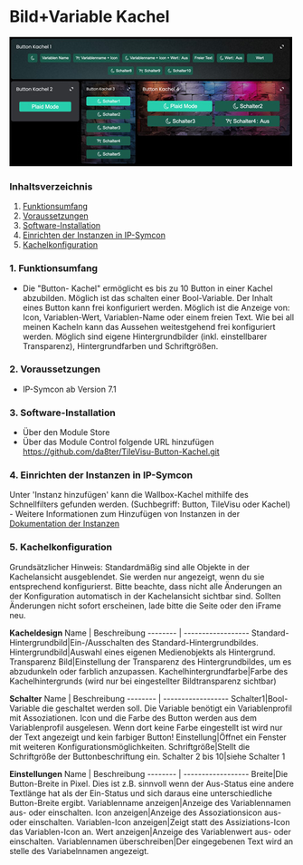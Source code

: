 # Bild+Variable Kachel

![Bild+Variable Kachel](https://github.com/da8ter/images/blob/1c5fe63e9757e81e6d8c4c84a63e0b39fa00247c/button-kachel2.jpg)


### Inhaltsverzeichnis

1. [Funktionsumfang](#1-funktionsumfang)
2. [Voraussetzungen](#2-voraussetzungen)
3. [Software-Installation](#3-software-installation)
4. [Einrichten der Instanzen in IP-Symcon](#4-einrichten-der-instanzen-in-ip-symcon)
5. [Kachelkonfiguration](#5-Kachelkonfiguration)

### 1. Funktionsumfang

* Die "Button- Kachel" ermöglicht es bis zu 10 Button in einer Kachel abzubilden. Möglich ist das schalten einer Bool-Variable. Der Inhalt eines Button kann frei konfiguriert werden. Möglich ist die Anzeige von: Icon, Variablen-Wert, Variablen-Name oder einem freien Text. Wie bei all meinen Kacheln kann das Aussehen weitestgehend frei konfiguriert werden. Möglich sind eigene Hintergrundbilder (inkl. einstellbarer Transparenz), Hintergrundfarben und Schriftgrößen.

### 2. Voraussetzungen

- IP-Symcon ab Version 7.1

### 3. Software-Installation

* Über den Module Store
* Über das Module Control folgende URL hinzufügen
https://github.com/da8ter/TileVisu-Button-Kachel.git


### 4. Einrichten der Instanzen in IP-Symcon

 Unter 'Instanz hinzufügen' kann die Wallbox-Kachel mithilfe des Schnellfilters gefunden werden. (Suchbegriff: Button, TileVisu oder Kachel)  
	- Weitere Informationen zum Hinzufügen von Instanzen in der [Dokumentation der Instanzen](https://www.symcon.de/service/dokumentation/konzepte/instanzen/#Instanz_hinzufügen)

### 5. Kachelkonfiguration

Grundsätzlicher Hinweis:
Standardmäßig sind alle Objekte in der Kachelansicht ausgeblendet. Sie werden nur angezeigt, wenn du sie entsprechend konfigurierst. Bitte beachte, dass nicht alle Änderungen an der Konfiguration automatisch in der Kachelansicht sichtbar sind. Sollten Änderungen nicht sofort erscheinen, lade bitte die Seite oder den iFrame neu.

__Kacheldesign__
Name     | Beschreibung
-------- | ------------------
Standard-Hintergrundbild|Ein-/Ausschalten des Standard-Hintergrundbildes.
Hintergrundbild|Auswahl eines eigenen Medienobjekts als Hintergrund.
Transparenz Bild|Einstellung der Transparenz des Hintergrundbildes, um es abzudunkeln oder farblich anzupassen. 
Kachelhintergrundfarbe|Farbe des Kachelhintergrunds (wird nur bei eingestellter Bildtransparenz sichtbar)

__Schalter__
Name     | Beschreibung
-------- | ------------------
Schalter1|Bool-Variable die geschaltet werden soll. Die Variable benötigt ein Variablenprofil mit Assoziationen. Icon und die Farbe des Button werden aus dem Variablenprofil ausgelesen. Wenn dort keine Farbe eingestellt ist wird nur der Text angezeigt und kein farbiger Button!
Einstellung|Öffnet ein Fenster mit weiteren Konfigurationsmöglichkeiten.
Schriftgröße|Stellt die Schriftgröße der Buttonbeschriftung ein.
Schalter 2 bis 10|siehe Schalter 1

__Einstellungen__
Name     | Beschreibung
-------- | ------------------
Breite|Die Button-Breite in Pixel. Dies ist z.B. sinnvoll wenn der Aus-Status eine andere Textlänge hat als der Ein-Status und sich daraus eine unterschiedliche Button-Breite ergibt.
Variablenname anzeigen|Anzeige des Variablennamen aus- oder einschalten.
Icon anzeigen|Anzeige des Assoziationsicon aus- oder einschalten.
Variablen-Icon anzeigen|Zeigt statt des Assiziations-Icon das Variablen-Icon an.
Wert anzeigen|Anzeige des Variablenwert aus- oder einschalten.
Variablennamen überschreiben|Der eingegebenen Text wird an stelle des Variabelnnamen angezeigt.
